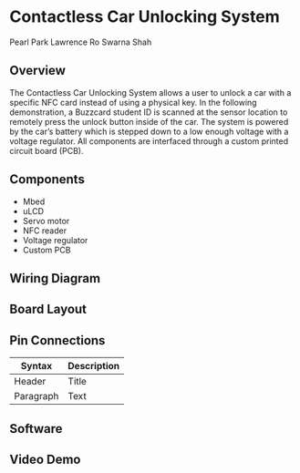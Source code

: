 # Contactless Car Unlocking System

Pearl Park
Lawrence Ro
Swarna Shah

## Overview

The Contactless Car Unlocking System allows a user to unlock a car with a specific NFC card instead of using a physical key. In the following demonstration, a Buzzcard student ID is scanned at the sensor location to remotely press the unlock button inside of the car. The system is powered by the car’s battery which is stepped down to a low enough voltage with a voltage regulator. All components are interfaced through a custom printed circuit board (PCB).

## Components
- Mbed
- uLCD
- Servo motor
- NFC reader
- Voltage regulator
- Custom PCB

## Wiring Diagram

## Board Layout

## Pin Connections

| Syntax | Description |
| ----------- | ----------- |
| Header | Title |
| Paragraph | Text |


## Software

## Video Demo


